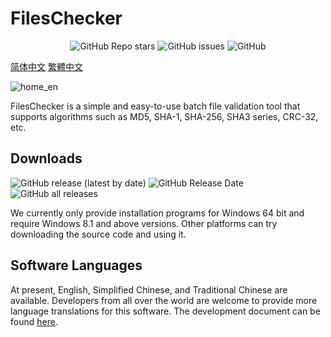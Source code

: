 # FilesChecker

<p align="center">
    <a href="https://github.com/ZHJ00000/ZHJ-Files-Checker/stargazers" style="text-decoration:none" >
        <img alt="GitHub Repo stars" src="https://img.shields.io/github/stars/ZHJ00000/ZHJ-Files-Checker">
    </a>
    <a href="https://github.com/ZHJ00000/ZHJ-Files-Checker/issues" style="text-decoration:none">
        <img alt="GitHub issues" src="https://img.shields.io/github/issues/ZHJ00000/ZHJ-Files-Checker">
    </a>
    <a href="https://github.com/ZHJ00000/ZHJ-Files-Checker/blob/v3.x/LICENSE" style="text-decoration:none" >
        <img alt="GitHub" src="https://img.shields.io/github/license/ZHJ00000/ZHJ-Files-Checker">
    </a>
</p>

[简体中文](README_Chinese_Simplified.md)  [繁體中文](README_Chinese_Traditional.md)

![home_en](https://s3.bmp.ovh/imgs/2024/11/10/d503c93c85092e30.png)

FilesChecker is a simple and easy-to-use batch file validation tool that supports algorithms such as MD5, SHA-1, SHA-256, SHA3 series, CRC-32, etc.

## Downloads

<p align="left">
    <a href="https://github.com/ZHJ00000/ZHJ-Files-Checker/releases/latest" style="text-decoration:none">
       <img alt="GitHub release (latest by date)" src="https://img.shields.io/github/v/release/ZHJ00000/ZHJ-Files-Checker">
    </a>
    <a href="https://github.com/ZHJ00000/ZHJ-Files-Checker/releases/latest" style="text-decoration:none">
       <img alt="GitHub Release Date" src="https://img.shields.io/github/release-date/ZHJ00000/ZHJ-Files-Checker">
    </a>
    <a href="https://github.com/ZHJ00000/ZHJ-Files-Checker/releases" style="text-decoration:none">
       <img alt="GitHub all releases" src="https://img.shields.io/github/downloads/ZHJ00000/ZHJ-Files-Checker/total">
    </a>
</p>

We currently only provide installation programs for Windows 64 bit and require Windows 8.1 and above versions. Other platforms can try downloading the source code and using it.

## Software Languages

At present, English, Simplified Chinese, and Traditional Chinese are available. Developers from all over the world are welcome to provide more language translations for this software. The development document can be found [here](https://github.com/ZHJ00000/FilesChecker/wiki/Language%20(Develop)).

